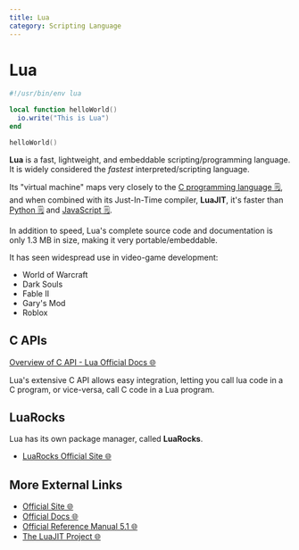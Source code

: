 ```yaml
---
title: Lua
category: Scripting Language
---
```

# Lua
```lua 
#!/usr/bin/env lua 

local function helloWorld()
  io.write("This is Lua")
end

helloWorld()
```
**Lua** is a fast, lightweight, and embeddable scripting/programming language. 
It is widely considered the *fastest* interpreted/scripting language.

Its "virtual machine" maps very closely to the 
[C programming language 🗒️](/on/c), and when combined with its Just-In-Time 
compiler, **LuaJIT**, it's faster than [Python 🗒️](/on/python) and 
[JavaScript 🗒️](/on/javascript).

In addition to speed, Lua's complete source code and documentation is only 
1.3 MB in size, making it very portable/embeddable.

It has seen widespread use in video-game development:
  - World of Warcraft
  - Dark Souls
  - Fable II 
  - Gary's Mod
  - Roblox

## C APIs
[Overview of C API - Lua Official Docs 🌐](http://www.lua.org/pil/24.html)

Lua's extensive C API allows easy integration, letting you call lua code in a C 
program, or vice-versa, call C code in a Lua program.

## LuaRocks
Lua has its own package manager, called **LuaRocks**.
  - [LuaRocks Official Site 🌐](https://luarocks.org/)

## More External Links
- [Official Site 🌐](https://www.lua.org/)
- [Official Docs 🌐](https://www.lua.org/docs.html)
- [Official Reference Manual 5.1 🌐](https://www.lua.org/manual/5.1/)
- [The LuaJIT Project 🌐](https://luajit.org/)
